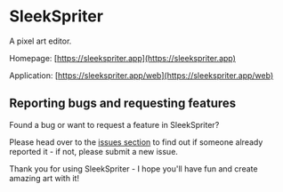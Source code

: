 # SleekSpriter

A pixel art editor.

Homepage: [https://sleekspriter.app](https://sleekspriter.app)

Application: [https://sleekspriter.app/web](https://sleekspriter.app/web)

## Reporting bugs and requesting features

Found a bug or want to request a feature in SleekSpriter?

Please head over to the [issues section](https://github.com/jigglycrumb/sleekspriter/issues?q=is%3Aissue+is%3Aopen+sort%3Aupdated-desc) to find out if someone already reported it - if not, please submit a new issue.

Thank you for using SleekSpriter - I hope you'll have fun and create amazing art with it!
